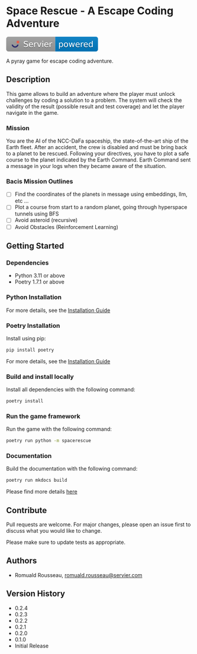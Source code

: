 # Space Rescue - A Escape Coding Adventure

[![Servier Powered](https://raw.githubusercontent.com/servierhub/.github/main/badges/powered.svg)](https://github.com/ServierHub/)

A pyray game for escape coding adventure.

## Description

This game allows to build an adventure where the player must unlock challenges by coding a solution to a
problem. The system will check the validity of the result (possible result and test coverage) and let the player
navigate in the game.

### Mission

You are the AI of the NCC-DaFa spaceship, the state-of-the-art ship of the Earth fleet. After an accident, the crew is
disabled and must be bring back to a planet to be rescued. Following your directives, you have to plot a safe course to
the planet indicated by the Earth Command. Earth Command sent a message in your logs when they became aware of the
situation.

### Bacis Mission Outlines

* [ ] Find the coordinates of the planets in message using embeddings, llm, etc ...
* [ ] Plot a course from start to a random planet, going through hyperspace tunnels using BFS
* [ ] Avoid asteroid (recursive)
* [ ] Avoid Obstacles (Reinforcement Learning)

## Getting Started

### Dependencies

* Python 3.11 or above
* Poetry 1.7.1 or above

### Python Installation

For more details, see the [Installation Guide](https://www.python.org/)

### Poetry Installation

Install using pip:

```bash
pip install poetry
```

For more details, see the [Installation Guide](https://python-poetry.org/docs/)

### Build and install locally

Install all dependencies with the following command:

```bash
poetry install
```

### Run the game framework

Run the game with the following command:

```bash
poetry run python -m spacerescue
```

### Documentation

Build the documentation with the following command:

```bash
poetry run mkdocs build
```

Please find more details [here](https://romualdrousseau.gitlab.io/spacerescue)

## Contribute

Pull requests are welcome. For major changes, please open an issue first to discuss what you would like to change.

Please make sure to update tests as appropriate.

## Authors

* Romuald Rousseau, romuald.rousseau@servier.com

## Version History

* 0.2.4
* 0.2.3
* 0.2.2
* 0.2.1
* 0.2.0
* 0.1.0
* Initial Release